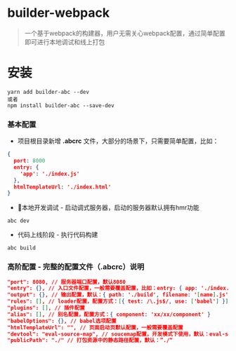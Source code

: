 # builder-webpack
> 一个基于webpack的构建器，用户无需关心webpack配置，通过简单配置即可进行本地调试和线上打包

# 安装
```
yarn add builder-abc --dev
或者
npm install builder-abc --save-dev
```

### 基本配置
* 项目根目录新增 **.abcrc** 文件，大部分的场景下，只需要简单配置，比如：
``` json
{
  port: 8000
  entry: {
    'app': './index.js'
  },
  htmlTemplateUrl: './index.html'
}
```
* 本地开发调试 - 启动调式服务器，启动的服务器默认拥有hmr功能
```
abc dev
```
* 代码上线阶段 - 执行代码构建
```
abc build
```

### 高阶配置 - 完整的配置文件（.abcrc）说明
```json
"port": 8080, // 服务器端口配置，默认8080
"entry": {}, // 入口文件配置，一般需要覆盖配置，比如：entry: { app: './index.js' }
"output": {}, // 输出配置，默认：{ path: './build', filename: '[name].js' }
"rules": [], // loader配置，配置方式：[{ test: /\.js$/, use: ['babel'] }]
"plugins": [], // 插件配置
"alias": [], // 别名配置，配置方式：{ component: 'xx/xx/component' }
"babelOptions": {}, // babel选项配置
"htmlTemplateUrl": "", // 页面启动页默认配置，一般需要覆盖配置
"devtool": "eval-source-map", // soucemap配置，开发模式下使用，默认：eval-source-map
"publicPath": "./" // 打包资源中的静态路径配置，默认：”./“
```